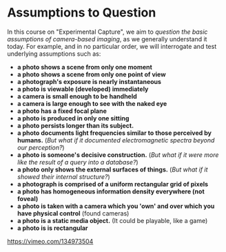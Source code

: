 # Assumptions to Question

In this course on "Experimental Capture", we aim to *question the basic assumptions of camera-based imaging*, as we generally understand it today. For example, and in no particular order, we will interrogate and test underlying assumptions such as:

* **a photo shows a scene from only one moment**
* **a photo shows a scene from only one point of view**
* **a photograph's exposure is nearly instantaneous**
* **a photo is viewable (developed) immediately**
* **a camera is small enough to be handheld**
* **a camera is large enough to see with the naked eye**  
* **a photo has a fixed focal plane**
* **a photo is produced in only one sitting**
* **a photo persists longer than its subject.**
* **a photo documents light frequencies similar to those perceived by humans.** (*But what if it documented electromagnetic spectra beyond our perception?*) 
* **a photo is someone's decisive construction.** (*But what if it were more like the result of a query into a database?*) 
* **a photo only shows the external surfaces of things.** (*But what if it showed their internal structure?*)
* **a photograph is comprised of a uniform rectangular grid of pixels**
* **a photo has homogeneous information density everywhere (not foveal)**
* **a photo is taken with a camera which you 'own' and over which you have physical control** (found cameras)
* **a photo is a static media object.** (It could be playable, like a game)
* **a photo is is rectangular**



https://vimeo.com/134973504